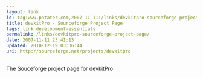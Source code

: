 ```yaml
---
layout: link
id: tag:www.patater.com,2007-11-11:/links/devkitpro-sourceforge-project-page
title: devkitPro - Sourceforge Project Page
tags: link development-essentials
permalink: /links/devkitpro-sourceforge-project-page/
date: 2007-11-11 23:41:13
updated: 2010-12-19 03:36:44
uri: http://sourceforge.net/projects/devkitpro
---
```

The Souceforge project page for devkitPro
